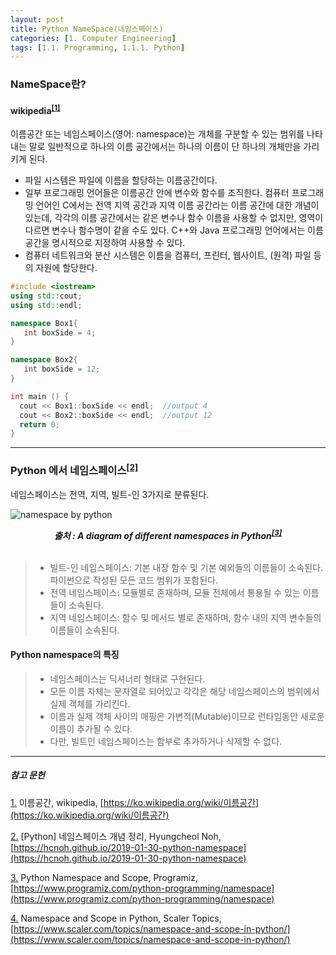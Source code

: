 ```yaml
---
layout: post
title: Python NameSpace(네임스페이스)
categories: [1. Computer Engineering]
tags: [1.1. Programming, 1.1.1. Python]
---
```


### NameSpace란?

#### wikipedia<sup><a href="#footnote_1_1" name="footnote_1_2">[1]</a></sup>

이름공간 또는 네임스페이스(영어: namespace)는 개체를 구분할 수 있는 범위를 나타내는 말로 일반적으로 하나의 이름 공간에서는 하나의 이름이 단 하나의 개체만을 가리키게 된다.

* 파일 시스템은 파일에 이름을 할당하는 이름공간이다.
* 일부 프로그래밍 언어들은 이름공간 안에 변수와 함수를 조직한다. 컴퓨터 프로그래밍 언어인 C에서는 전역 지역 공간과 지역 이름 공간라는 이름 공간에 대한 개념이 있는데, 각각의 이름 공간에서는 같은 변수나 함수 이름을 사용할 수 없지만, 영역이 다르면 변수나 함수명이 같을 수도 있다. C++와 Java 프로그래밍 언어에서는 이름 공간을 명시적으로 지정하여 사용할 수 있다.
* 컴퓨터 네트워크와 분산 시스템은 이름을 컴퓨터, 프린터, 웹사이트, (원격) 파일 등의 자원에 할당한다.

```C++
#include <iostream>
using std::cout;
using std::endl;

namespace Box1{
   int boxSide = 4;
}

namespace Box2{
   int boxSide = 12;
}

int main () {
  cout << Box1::boxSide << endl;  //output 4
  cout << Box2::boxSide << endl;  //output 12
  return 0;
}
```

---

### Python 에서 네임스페이스<sup><a href="#footnote_2_1" name="footnote_2_2">[2]</a></sup>

네임스페이스는 전역, 지역, 빌트-인 3가지로 분류된다.

![namespace by python](https://hcnoh.github.io/assets/img/2019-01-30-python-namespace/02.jpg)

<div style="text-align: center; font-weight: bold; font-style: italic"> 출처 : A diagram of different namespaces in Python<sup><a href="#footnote_3_1" name="footnote_3_2">[3]</a></sup></div><br/>


> * 빌트-인 네임스페이스: 기본 내장 함수 및 기본 예외들의 이름들이 소속된다. 파이썬으로 작성된 모든 코드 범위가 포함된다.
> * 전역 네임스페이스: 모듈별로 존재하며, 모듈 전체에서 통용될 수 있는 이름들이 소속된다.
> * 지역 네임스페이스: 함수 및 메서드 별로 존재하며, 함수 내의 지역 변수들의 이름들이 소속된다.

#### Python namespace의 특징

> * 네임스페이스는 딕셔너리 형태로 구현된다.
> * 모든 이름 자체는 문자열로 되어있고 각각은 해당 네임스페이스의 범위에서 실제 객체를 가리킨다.
> * 이름과 실제 객체 사이의 매핑은 가변적(Mutable)이므로 런타임동안 새로운 이름이 추가될 수 있다.
> * 다만, 빌트인 네임스페이스는 함부로 추가하거나 삭제할 수 없다.




---

##### 참고 문헌

<a href="#footnote_1_2" name="footnote_1_1">1.</a> 이름공간, wikipedia, [https://ko.wikipedia.org/wiki/이름공간](https://ko.wikipedia.org/wiki/이름공간)

<a href="#footnote_2_2" name="footnote_2_1">2.</a> [Python] 네임스페이스 개념 정리, Hyungcheol Noh, [https://hcnoh.github.io/2019-01-30-python-namespace](https://hcnoh.github.io/2019-01-30-python-namespace)

<a href="#footnote_3_2" name="footnote_3_1">3.</a> Python Namespace and Scope, Programiz, [https://www.programiz.com/python-programming/namespace](https://www.programiz.com/python-programming/namespace)

<a href="#footnote_4_2" name="footnote_4_1">4.</a> Namespace and Scope in Python, Scaler Topics, [https://www.scaler.com/topics/namespace-and-scope-in-python/](https://www.scaler.com/topics/namespace-and-scope-in-python/)

